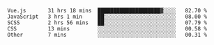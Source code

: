 
<!--
**xy406043/xy406043** is a ✨ _special_ ✨ repository because its `README.md` (this file) appears on your GitHub profile.

Here are some ideas to get you started:

- 🔭 I’m currently working on ...
- 🌱 I’m currently learning ...
- 👯 I’m looking to collaborate on ...
- 🤔 I’m looking for help with ...
- 💬 Ask me about ...
- 📫 How to reach me: ...
- 😄 Pronouns: ...
- ⚡ Fun fact: ...
-->

<!--START_SECTION:waka-->

```text
Vue.js       31 hrs 18 mins  ████████████████████▓░░░░   82.70 %
JavaScript   3 hrs 1 min     ██░░░░░░░░░░░░░░░░░░░░░░░   08.00 %
SCSS         2 hrs 56 mins   ██░░░░░░░░░░░░░░░░░░░░░░░   07.79 %
CSS          13 mins         ░░░░░░░░░░░░░░░░░░░░░░░░░   00.58 %
Other        7 mins          ░░░░░░░░░░░░░░░░░░░░░░░░░   00.31 %
```

<!--END_SECTION:waka-->
